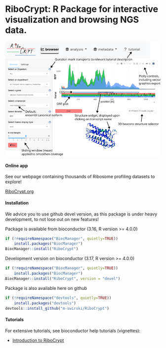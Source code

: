 RiboCrypt: R Package for interactive visualization and browsing NGS data. 
==============================================================================
![](inst/images/tutorial_fig1.png)

#### Online app
See our webpage containing thousands of Ribosome profiling datasets to explore!

[RiboCrypt.org](https://ribocrypt.org/)

#### Installation
We advice you to use github devel version, as this package is under
heavy development, to not lose out on new features!

Package is available from bioconductor (3.16, R version >= 4.0.0)
```r
if (!requireNamespace("BiocManager", quietly=TRUE))
    install.packages("BiocManager")
BiocManager::install("RiboCrypt")
```

Development version on bioconductor (3.17, R version >= 4.0.0)
```r
if (!requireNamespace("BiocManager", quietly=TRUE))
    install.packages("BiocManager")
BiocManager::install("RiboCrypt", version = "devel")
```  

Package is also available here on github
```r
if (!requireNamespace("devtools", quietly=TRUE))
    install.packages("devtools")
devtools::install_github("m-swirski/RiboCrypt")
```  

#### Tutorials

For extensive tutorials, see bioconductor help tutorials (vignettes):

- [Introduction to RiboCrypt](https://bioconductor.org/packages/devel/bioc/vignettes/RiboCrypt/inst/doc/RiboCrypt_overview.html)
